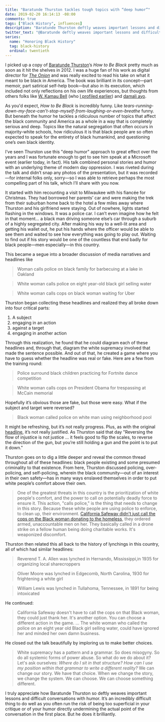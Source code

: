 ```yaml
---
title: "Baratunde Thurston tackles tough topics with “deep humor”"
date: 2019-02-20 16:14:13 -08:00
comments: true
tags: ["Black History", influences]
description: "Baratunde Thurston deftly weaves important lessons and difficult conversations with humor, which is an incredibly difficult thing to do well."
twitter_text: "@Baratunde deftly weaves important lessons and difficult conversations with humor, which is an incredibly difficult thing to do well"
series:
  name: "Honoring Black History"
  tag: black-history
  ordinal: twentieth
---
```


I picked up a copy of [Baratunde Thurston](https://twitter.com/baratunde)’s <cite>How to Be Black</cite> pretty much as soon as it hit the shelves in 2012. I was a huge fan of his work as digital director for [<cite>The Onion</cite>](https://www.theonion.com/) and was really excited to read his take on what it meant to be black in America. The book was brilliant in its concept—part memoir, part satirical self-help book—but also in its execution, which included not only reflections on his own life experiences, but thoughts from others folks like [W. Kamau Bell](https://twitter.com/wkamaubell) (who [I profiled earlier](/notebook/w-kamau-bell-is-all-about-dialogue/)) and [damali ayo](https://wikipedia.org/wiki/Damali_ayo).

<!-- more -->

As you'd expect, <cite>How to Be Black</cite> is incredibly funny. Like *tears-running-down-my-face-can’t-stop-myself-from-laughing-or-even-breathe* funny. But beneath the humor he tackles a ridiculous number of topics that affect the black community and America as a whole in a way that is completely serious and deep. Topics like the natural segregation that often occurs in majority-white schools,  how ridiculous it is that black people are so often expected to speak for the entirety of black humankind, and questioning one’s own black identity.

I’ve seen Thurston use this "deep humor" approach to great effect over the years and I was fortunate enough to get to see him speak at a Microsoft event (earlier today, in fact). His talk combined personal stories and humor with an underlying theme of modern day oppression. I was riveted during the talk and didn’t snap any photos of the presentation, but it was recorded—for internal folks only, sorry—so I was able to retrieve perhaps the most compelling part of his talk, which I’ll share with you now.

It started with him recounting a visit to Milwaukee with his fiancée for Christmas. They had borrowed her parents’ car and were making the trek from their suburban home back to the hotel a few miles away where Thurston and his girlfriend were staying. Out of nowhere, lights started flashing in the windows. It was a police car. I can’t even imagine how he felt in that moment… a black man driving someone else’s car through a suburb of a highly segregated city. After making his way to a well-lit area and getting his wallet out, he put his hands where the officer would be able to see them and waited to see how everything was going to play out. Waiting to find out if his story would be one of the countless that end badly for black people—men especially—in this country.

This became a segue into a broader discussion of media narratives and headlines like

> Woman calls police on black family for barbecuing at a lake in Oakland

> White woman calls police on eight year-old black girl selling water

> White woman calls cops on black woman waiting for Uber

Thurston began collecting these headlines and realized they all broke down into four critical parts:

1. A subject
2. engaging in an action
3. against a target
4. engaging in another action

Through this realization, he found that he could diagram each of these headlines and, through that, diagram the white supremacy involved that made the sentence possible. And out of that, he created a game where you have to guess whether the headline was real or fake. Here are a few from the training round:

> Police surround black children practicing for Fortnite dance competition

> White woman calls cops on President Obama for trespassing at McCain memorial

Hopefully it’s obvious those are fake, but those were easy. What if the subject and target were reversed?

> Black woman called police on white man using neighborhood pool

It might be refreshing, but it’s not really progress. Plus, as with the original [headline](https://nypost.com/2018/07/05/white-man-calls-police-on-black-family-at-neighborhood-pool/), it’s not really justified. As Thurston said that day "Reversing the flow of injustice is not justice … it feels good to flip the scales, to reverse the direction of the gun, but you’re still holding a gun and the point is to put it down."

Thurston goes on to dig a little deeper and reveal the common thread throughout all of these headlines: black people existing and some presumed criminality to that existence. From here, Thurston discussed policing, over-policing, and self-policing, wherein the black community—out of an interest in their own safety—has in many ways enslaved themselves in order to put white people’s comfort above their own.

> One of the greatest threats in this country is the prioritization of  white people's comfort, and the power to call on potentially deadly force to ensure it. This action, "calls police," is the thing that needs to change in this story. Because these white people are using police to enforce, to clean up, their environment. [California Safeway didn't just call the cops on the Black woman donating to the homeless](https://www.foxnews.com/food-drink/california-safeway-calls-cops-on-woman-donating-food-to-homeless-man), they ordered armed, unaccountable men on her. They basically called in a drone strike on a fellow human being doing charitable works. It's weaponized discomfort.
 
Thurston then related this all back to the history of lynchings in this country, all of which had similar headlines:

> Reverend T. A. Allen was lynched in Hernando, Mississippi,in 1935 for organizing local sharecroppers

> Oliver Moore was lynched in Edgecomb, North Carolina, 1930 for frightening a white girl

> William Lewis was lynched in Tullahoma, Tennessee, in 1891 for being intoxicated

He continued:

> California Safeway doesn't have to call the cops on that Black woman, they could just thank her. It's another option. You can choose a different action in the game. … The white woman who called the police on an eight year old Black girl selling water, could have ignored her and minded her own damn business.

He closed out the talk beautifully by imploring us to make better choices.

> White supremacy has a pattern and a grammar. So does misogyny. So do all systemic forms of power abuse. So what do we do about it? Let's ask ourselves: *Where do I sit in that structure? How can I use my position within that grammar to write a different reality?* We can change our story. We have that choice. When we change the story, we change the system. We can choose. We can choose something different.

I truly appreciate how Baratunde Thurston so deftly weaves important lessons and difficult conversations with humor. It’s an incredibly difficult thing to do well as you often run the risk of being too superficial in your critique or of your humor directly undermining the actual point of the conversation in the first place. But he does it brilliantly.